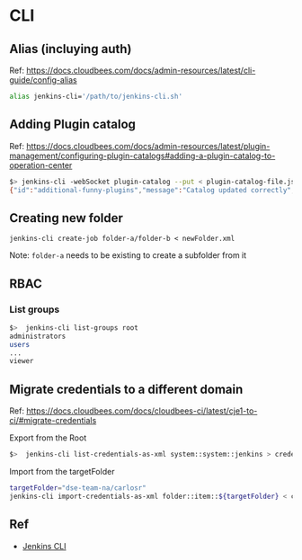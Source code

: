 # CLI

## Alias (incluying auth)

Ref: https://docs.cloudbees.com/docs/admin-resources/latest/cli-guide/config-alias

```sh
alias jenkins-cli='/path/to/jenkins-cli.sh'
```

## Adding Plugin catalog

Ref: https://docs.cloudbees.com/docs/admin-resources/latest/plugin-management/configuring-plugin-catalogs#adding-a-plugin-catalog-to-operation-center

```sh
$> jenkins-cli -webSocket plugin-catalog --put < plugin-catalog-file.json
{"id":"additional-funny-plugins","message":"Catalog updated correctly","status":"SUCCESS"}
```

## Creating new folder

```shell
jenkins-cli create-job folder-a/folder-b < newFolder.xml
```

Note: `folder-a` needs to be existing to create a subfolder from it

## RBAC

### List groups

```sh
$>  jenkins-cli list-groups root
administrators
users
...
viewer
```

## Migrate credentials to a different domain

Ref: https://docs.cloudbees.com/docs/cloudbees-ci/latest/cje1-to-ci/#migrate-credentials

Export from the Root

```sh
$>  jenkins-cli list-credentials-as-xml system::system::jenkins > credentials/credentials.xml
```

Import from the targetFolder

```sh
targetFolder="dse-team-na/carlosr"
jenkins-cli import-credentials-as-xml folder::item::${targetFolder} < credentials/credentials.xml
```

## Ref

* [Jenkins CLI](https://www.jenkins.io/doc/book/managing/cli/)